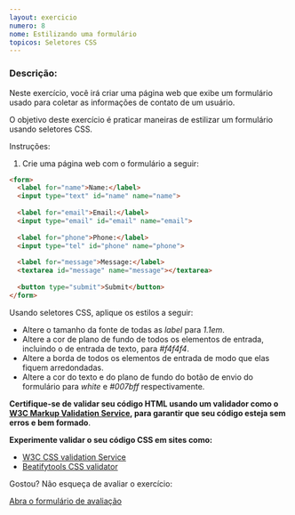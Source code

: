 ```yaml
---
layout: exercicio
numero: 8
nome: Estilizando uma formulário
topicos: Seletores CSS
---
```


### Descrição:

Neste exercício, você irá criar uma página web que exibe um formulário usado para coletar as informações de contato de um usuário.

O objetivo deste exercício é praticar maneiras de estilizar um formulário usando seletores CSS.

Instruções:

 1. Crie uma página web com o formulário a seguir:

```html
<form>
  <label for="name">Name:</label>
  <input type="text" id="name" name="name">
  
  <label for="email">Email:</label>
  <input type="email" id="email" name="email">
  
  <label for="phone">Phone:</label>
  <input type="tel" id="phone" name="phone">
  
  <label for="message">Message:</label>
  <textarea id="message" name="message"></textarea>
  
  <button type="submit">Submit</button>
</form>
```


Usando seletores CSS, aplique os estilos a seguir:

- Altere o tamanho da fonte de todas as *label* para *1.1em*.
- Altere a cor de plano de fundo de todos os elementos de entrada, incluindo o de entrada de texto, para *#f4f4f4*.
- Altere a borda de todos os elementos de entrada de modo que elas fiquem arredondadas.
- Altere a cor do texto e do plano de fundo do botão de envio do formulário para *white* e *#007bff* respectivamente.

**Certifique-se de validar seu código HTML usando um validador como o [W3C Markup Validation Service](https://validator.w3.org/), para garantir que seu código esteja sem erros e bem formado**.

**Experimente validar o seu código CSS em sites como:**

- <a href="https://jigsaw.w3.org/css-validator/" target="_blank">W3C CSS validation Service</a>
- <a href="https://beautifytools.com/css-validator.php" hreflang="en" target="_blank">Beatifytools CSS validator</a>

Gostou? Não esqueça de avaliar o exercício:

<a class="btn" href="https://forms.gle/scs1VxDDFSiMqAhe8" target="_blank"> Abra o formulário de avaliação</a>
